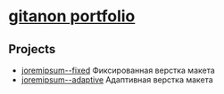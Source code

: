 # [gitanon portfolio](https://gitanon.github.io/)

## Projects

* [joremipsum--fixed](https://github.com/gitanon/gitanon.github.io/tree/master/projects/joremipsum--fixed)
  Фиксированная верстка макета
* [joremipsum--adaptive](https://github.com/gitanon/gitanon.github.io/tree/master/projects/joremipsum--adaptive)
  Адаптивная верстка макета